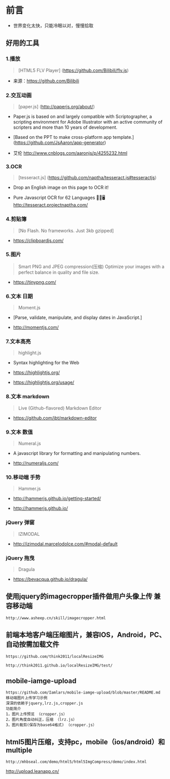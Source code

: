 # 前言 #

- 世界变化太快，只能冷眼以对，慢慢拾取

## 好用的工具


### 1.播放

> [HTML5 FLV Player] (https://github.com/Bilibili/flv.js)

- 来源：https://github.com/Bilibili


### 2.交互动画

> [paper.js] (http://paperjs.org/about/)

- Paper.js is based on and largely compatible with Scriptographer, a scripting environment for Adobe Illustrator with an active community of scripters and more than 10 years of development.

- [Based on the PPT to make cross-platform app template.] (https://github.com/JsAaron/app-generator)
-  艾伦 http://www.cnblogs.com/aaronjs/p/4255232.html



### 3.OCR

> [tesseract.js] (https://github.com/naptha/tesseract.js#tesseractjs)

- Drop an English image on this page to OCR it!

- Pure Javascript OCR for 62 Languages :book::tada::desktop_computer: http://tesseract.projectnaptha.com/



### 4.剪贴簿

> [No Flash. No frameworks. Just 3kb gzipped]

- https://clipboardjs.com/


### 5.图片


> Smart PNG and JPEG compression(压缩)
Optimize your images with a perfect balance in quality and file size.

- https://tinypng.com/



### 6.文本 日期

> Moment.js

- [Parse, validate, manipulate, and display dates in JavaScript.]

- http://momentjs.com/


### 7.文本高亮

> highlight.js

- Syntax highlighting for the Web

- https://highlightjs.org/

- https://highlightjs.org/usage/


### 8.文本 markdown

> Live (Github-flavored) Markdown Editor

- https://github.com/jbt/markdown-editor


### 9.文本 数值


> Numeral.js

- A javascript library for formatting and manipulating numbers.

- http://numeraljs.com/

### 10.移动端 手势

> Hammer.js

- http://hammerjs.github.io/getting-started/

- http://hammerjs.github.io/


### jQuery 弹窗

> IZIMODAL

- http://izimodal.marcelodolce.com/#modal-default

### jQuery 拖曳

> Dragula

- https://bevacqua.github.io/dragula/





## 使用jquery的imagecropper插件做用户头像上传 兼容移动端

    http://www.asheep.cn/skill/imagecropper.html

## 前端本地客户端压缩图片，兼容IOS，Android，PC、自动按需加载文件

    https://github.com/think2011/localResizeIMG

    http://think2011.github.io/localResizeIMG/test/

## mobile-iamge-upload

    https://github.com/Iamlars/mobile-iamge-upload/blob/master/README.md
    移动端图片上传学习示例
    深深的依赖于jquery,lrz.js,cropper.js
    功能简介
    1，图片上传预览 （cropper.js）
    2，图片角度自动纠正，压缩 （lrz.js）
    3，图片裁剪(保存为base64格式) （cropper.js）

## html5图片压缩，支持pc，mobile（ios/android）和multiple

    http://mhbseal.com/demo/html5/html5ImgCompress/demo/index.html


http://upload.leanapp.cn/
